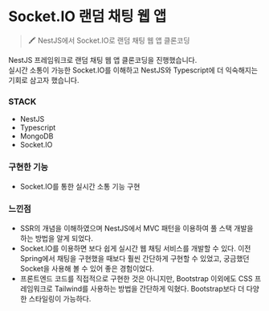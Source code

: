 
# Socket.IO 랜덤 채팅 웹 앱
> 🖍 NestJS에서 Socket.IO로 랜덤 채팅 웹 앱 클론코딩

NestJS 프레임워크로 랜덤 채팅 웹 앱 클론코딩을 진행했습니다. <br>
실시간 소통이 가능한 Socket.IO를 이해하고 NestJS와 Typescript에 더 익숙해지는 기회로 삼고자 했습니다.

### STACK
- NestJS
- Typescript
- MongoDB
- Socket.IO

### 구현한 기능
- Socket.IO를 통한 실시간 소통 기능 구현

### 느낀점
- SSR의 개념을 이해하였으며 NestJS에서 MVC 패턴을 이용하여 풀 스택 개발을 하는 방법을 알게 되었다.
- Socket.IO를 이용하면 보다 쉽게 실시간 웹 채팅 서비스를 개발할 수 있다. 이전 Spring에서 채팅을 구현했을 때보다 훨씬 간단하게 구현할 수 있었고, 궁금했던 Socket을 사용해 볼 수 있어 좋은 경험이었다.
- 프론트엔드 코드를 직접적으로 구현한 것은 아니지만, Bootstrap 이외에도 CSS 프레임워크로 Tailwind를 사용하는 방법을 간단하게 익혔다. Bootstrap보다 더 다양한 스타일링이 가능하다.
